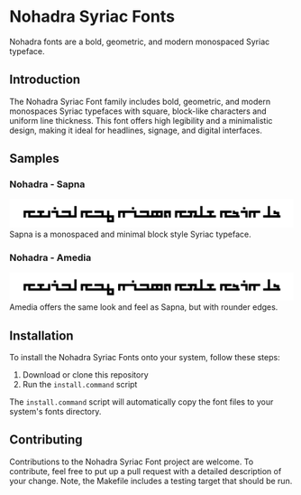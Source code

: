 # Nohadra Syriac Fonts

Nohadra fonts are a bold, geometric, and modern monospaced Syriac typeface.

## Introduction

The Nohadra Syriac Font family includes bold, geometric, and modern monospaces Syriac typefaces with square, block-like characters and uniform line thickness. This font offers high legibility and a minimalistic design, making it ideal for headlines, signage, and digital interfaces. 

## Samples

### Nohadra - Sapna
![Nohadra - Sapna](samples/NohadraSyriac-Sapna.png)
Sapna is a monospaced and minimal block style Syriac typeface.

### Nohadra - Amedia
![Nohadra - Amedia](samples//NohadraSyriac-Amedia.png)
Amedia offers the same look and feel as Sapna, but with rounder edges.

## Installation

To install the Nohadra Syriac Fonts onto your system, follow these steps:

1. Download or clone this repository
3. Run the `install.command` script

The `install.command` script will automatically copy the font files to your system's fonts directory.

## Contributing

Contributions to the Nohadra Syriac Font project are welcome. To contribute, feel free to put up a pull request with a detailed description of your change. Note, the Makefile includes a testing target that should be run.
